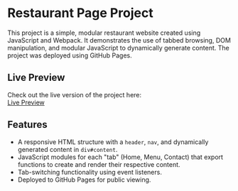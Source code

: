 # Restaurant Page Project

This project is a simple, modular restaurant website created using JavaScript and Webpack. It demonstrates the use of tabbed browsing, DOM manipulation, and modular JavaScript to dynamically generate content. The project was deployed using GitHub Pages.



## Live Preview

Check out the live version of the project here:  
[Live Preview](https://pdlif.github.io/restaurant-page-TOP/#)



## Features

- A responsive HTML structure with a `header`, `nav`, and dynamically generated content in `div#content`.
- JavaScript modules for each "tab" (Home, Menu, Contact) that export functions to create and render their respective content.
- Tab-switching functionality using event listeners.
- Deployed to GitHub Pages for public viewing.
